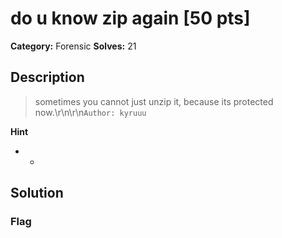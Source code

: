 # do u know zip again [50 pts]

**Category:** Forensic
**Solves:** 21

## Description
>sometimes you cannot just unzip it, because its protected now.\r\n\r\n`Author: kyruuu`

**Hint**
* -

## Solution

### Flag

